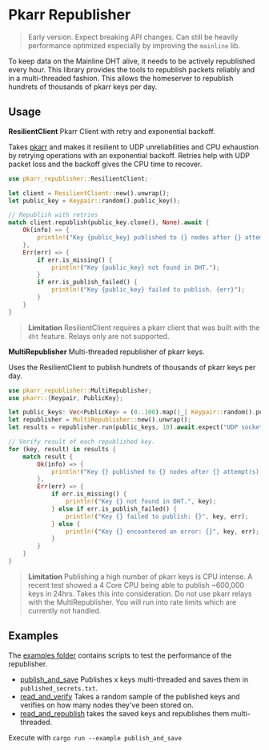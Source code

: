 # Pkarr Republisher

> Early version. Expect breaking API changes. Can still be heavily performance optimized especially by improving the `mainline` lib.

To keep data on the Mainline DHT alive, it needs to be actively republished every hour. This library provides the tools to republish packets reliably
and in a multi-threaded fashion. This allows the homeserver to republish hundrets of thousands of pkarr keys per day.



## Usage

**ResilientClient** Pkarr Client with retry and exponential backoff.

Takes [pkarr](https://github.com/pubky/pkarr) and makes it resilient to UDP unreliabilities and CPU exhaustion
by retrying operations with an exponential backoff. Retries help with UDP packet loss and the backoff gives the CPU time to recover.

```rust
use pkarr_republisher::ResilientClient;

let client = ResilientClient::new().unwrap();
let public_key = Keypair::random().public_key();

// Republish with retries
match client.republish(public_key.clone(), None).await {
    Ok(info) => {
        println!("Key {public_key} published to {} nodes after {} attempt(s).", info.published_nodes_count, info.attempts_needed);    
    },
    Err(err) => {
        if err.is_missing() {
            println!("Key {public_key} not found in DHT.");
        }
        if err.is_publish_failed() {
            println!("Key {public_key} failed to publish. {err}");
        }
    }
}
```

> **Limitation** ResilientClient requires a pkarr client that was built with the `dht` feature.
> Relays only are not supported.

**MultiRepublisher** Multi-threaded republisher of pkarr keys.

Uses the ResilientClient to publish hundrets of thousands of pkarr keys per day.

```rust
use pkarr_republisher::MultiRepublisher;
use pkarr::{Keypair, PublicKey};

let public_keys: Vec<PublicKey> = (0..100).map(|_| Keypair::random().public_key()).collect();
let republisher = MultiRepublisher::new().unwrap();
let results = republisher.run(public_keys, 10).await.expect("UDP socket build infallible");

// Verify result of each republished key.
for (key, result) in results {
    match result {
        Ok(info) => {
            println!("Key {} published to {} nodes after {} attempt(s).", key, info.published_nodes_count, info.attempts_needed);
        },
        Err(err) => {
            if err.is_missing() {
                println!("Key {} not found in DHT.", key);
            } else if err.is_publish_failed() {
                println!("Key {} failed to publish: {}", key, err);
            } else {
                println!("Key {} encountered an error: {}", key, err);
            }
        }
    }
}
```

> **Limitation** Publishing a high number of pkarr keys is CPU intense. A recent test showed a 4 Core CPU being able to publish ~600,000 keys in 24hrs.
> Takes this into consideration.
> Do not use pkarr relays with the MultiRepublisher. You will run into rate limits which are currently not handled.


## Examples

The [examples folder](./examples) contains scripts to test the performance of the republisher.

- [publish_and_save](./examples/publish_and_save.rs) Publishes x keys multi-threaded and saves them in `published_secrets.txt`.
- [read_and_verify](./examples/read_and_verify.rs) Takes a random sample of the published keys and verifies on how many nodes they've been stored on.
- [read_and_republish](./examples/read_and_republish.rs) takes the saved keys and republishes them multi-threaded.

Execute with `cargo run --example publish_and_save`